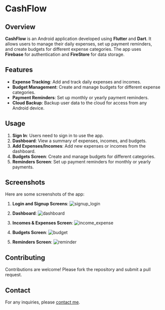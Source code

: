 # CashFlow

## Overview
**CashFlow** is an Android application developed using **Flutter** and **Dart**. It allows users to manage their daily expenses, set up payment reminders, and create budgets for different expense categories. The app uses **Firebase** for authentication and **FireStore** for data storage.

## Features
- **Expense Tracking**: Add and track daily expenses and incomes.
- **Budget Management**: Create and manage budgets for different expense categories.
- **Payment Reminders**: Set up monthly or yearly payment reminders.
- **Cloud Backup**: Backup user data to the cloud for access from any Android device.

## Usage
1. **Sign In**: Users need to sign in to use the app.
2. **Dashboard**: View a summary of expenses, incomes, and budgets.
3. **Add Expenses/Incomes**: Add new expenses or incomes from the dashboard.
4. **Budgets Screen**: Create and manage budgets for different categories.
5. **Reminders Screen**: Set up payment reminders for monthly or yearly payments.

## Screenshots
Here are some screenshots of the app:

1. **Login and Signup Screens**:
   ![signup_login](https://github.com/user-attachments/assets/e143b708-d157-4638-ab46-b3b9061a350a)

2. **Dashboard**:
   ![dashboard](https://github.com/user-attachments/assets/0a6b38a7-42c4-4da2-ae6d-8bf3aee21348)

3. **Incomes & Expenses Screen**:
   ![income_expense](https://github.com/user-attachments/assets/8f003802-724c-4dc9-904c-a1714ce5fba7)
   
4. **Budgets Screen**:
   ![budget](https://github.com/user-attachments/assets/2d74c0f3-ceda-4dfc-9c91-b82e65680f27)

5. **Reminders Screen**:
   ![reminder](https://github.com/user-attachments/assets/a536500a-e982-4e3a-b3ac-b7a08dce2c75)


## Contributing
Contributions are welcome! Please fork the repository and submit a pull request.

## Contact
For any inquiries, please [contact me](mailto:isum.hansana@gmail.com).
